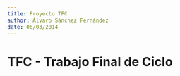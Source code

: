 ```yaml
---
title: Proyecto TFC
author: Álvaro Sánchez Fernández
date: 06/03/2014
---
```


# TFC - Trabajo Final de Ciclo
